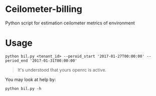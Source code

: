 # Ceilometer-billing

Python script for estimation ceilometer metrics of environment

Usage
============
```
python bil.py <tenant_id> --peroid_start '2017-01-27T00:00:00' --period_end '2017-01-31T00:00:00'
```
>It's understood that yours openrc is active.

You may look at help by:
```
python bil.py -h
```
